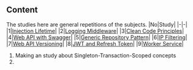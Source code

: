 ## Content
The studies here are general repetitions of the subjects.
|No|Study|
|-|-|
|1|[Injection Lifetime](InjectionLifetime)|
|2|[Logging Middleware](LoggingMiddleware)|
|3|[Clean Code Principles](CleanCodePrinciples)|
|4|[Web API with Swagger](WebApiWithSwagger)|
|5|[Generic Repository Pattern](EFCoreGenericRepositoryPattern)|
|6|[IP Filtering](IPFiltering)|
|7|[Web API Versioning](WebApiVersioning)|
|8|[JWT and Refresh Token](JWTandRefreshToken)|
|9|[Worker Service](WorkerService)|
1. Making an study about Singleton-Transaction-Scoped concepts 
2. 
